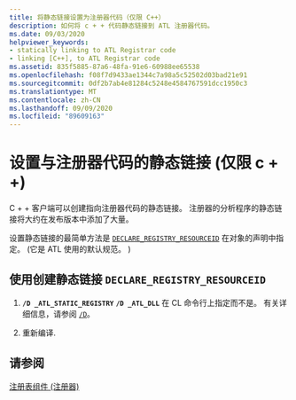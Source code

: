 ```yaml
---
title: 将静态链接设置为注册器代码（仅限 C++）
description: 如何将 c + + 代码静态链接到 ATL 注册器代码。
ms.date: 09/03/2020
helpviewer_keywords:
- statically linking to ATL Registrar code
- linking [C++], to ATL Registrar code
ms.assetid: 835f5885-87a6-48fa-91e6-60988ee65538
ms.openlocfilehash: f08f7d9433ae1344c7a98a5c52502d03bad21e91
ms.sourcegitcommit: 0df2b7ab4e81284c5248e4584767591dcc1950c3
ms.translationtype: MT
ms.contentlocale: zh-CN
ms.lasthandoff: 09/09/2020
ms.locfileid: "89609163"
---
```

# <a name="setting-up-a-static-link-to-the-registrar-code-c-only"></a>设置与注册器代码的静态链接 (仅限 c + +) 

C + + 客户端可以创建指向注册器代码的静态链接。 注册器的分析程序的静态链接将大约在发布版本中添加了大量。

设置静态链接的最简单方法是 [`DECLARE_REGISTRY_RESOURCEID`](reference/registry-macros.md#declare_registry_resourceid) 在对象的声明中指定。  (它是 ATL 使用的默认规范。 ) 

## <a name="to-create-a-static-link-using-declare_registry_resourceid"></a>使用创建静态链接 `DECLARE_REGISTRY_RESOURCEID`

1. **`/D _ATL_STATIC_REGISTRY`** **`/D _ATL_DLL`** 在 CL 命令行上指定而不是。 有关详细信息，请参阅 [`/D`](../build/reference/d-preprocessor-definitions.md)。

1. 重新编译.

## <a name="see-also"></a>请参阅

[注册表组件 (注册器) ](../atl/atl-registry-component-registrar.md)
